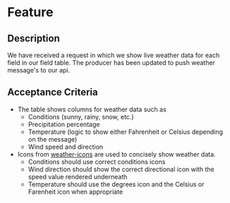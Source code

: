 # Feature

## Description

We have received a request in which we show live weather data for each field in our field table.
The producer has been updated to push weather message's to our api.

## Acceptance Criteria

- The table shows columns for weather data such as
  - Conditions (sunny, rainy, snow, etc.)
  - Precipitation percentage
  - Temperature (logic to show either Fahrenheit or Celsius depending on the message)
  - Wind speed and direction
- Icons from [weather-icons](https://erikflowers.github.io/weather-icons/) are used to concisely show weather data.
  - Conditions should use correct conditions icons
  - Wind direction should show the correct directional icon with the speed value rendered underneath
  - Temperature should use the degrees icon and the Celsius or Farenheit icon when appropriate
